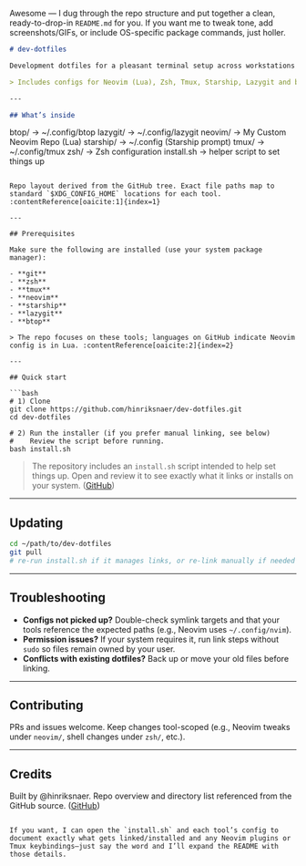 Awesome — I dug through the repo structure and put together a clean, ready-to-drop-in `README.md` for you. If you want me to tweak tone, add screenshots/GIFs, or include OS-specific package commands, just holler.

```markdown
# dev-dotfiles

Development dotfiles for a pleasant terminal setup across workstations and containers.

> Includes configs for Neovim (Lua), Zsh, Tmux, Starship, Lazygit and btop. The repo’s primary code is Lua (for Neovim), with a bit of shell. :contentReference[oaicite:0]{index=0}

---

## What’s inside

```

btop/           → ~/.config/btop
lazygit/        → ~/.config/lazygit
neovim/         → My Custom Neovim Repo (Lua)
starship/       → ~/.config (Starship prompt)
tmux/           → ~/.config/tmux
zsh/            → Zsh configuration
install.sh      → helper script to set things up

````

Repo layout derived from the GitHub tree. Exact file paths map to standard `$XDG_CONFIG_HOME` locations for each tool. :contentReference[oaicite:1]{index=1}

---

## Prerequisites

Make sure the following are installed (use your system package manager):

- **git**
- **zsh**
- **tmux**
- **neovim**
- **starship**
- **lazygit**
- **btop**

> The repo focuses on these tools; languages on GitHub indicate Neovim config is in Lua. :contentReference[oaicite:2]{index=2}

---

## Quick start

```bash
# 1) Clone
git clone https://github.com/hinriksnaer/dev-dotfiles.git
cd dev-dotfiles

# 2) Run the installer (if you prefer manual linking, see below)
#    Review the script before running.
bash install.sh
````

> The repository includes an `install.sh` script intended to help set things up. Open and review it to see exactly what it links or installs on your system. ([GitHub][1])

---

## Updating

```bash
cd ~/path/to/dev-dotfiles
git pull
# re-run install.sh if it manages links, or re-link manually if needed
```

---

## Troubleshooting

* **Configs not picked up?** Double-check symlink targets and that your tools reference the expected paths (e.g., Neovim uses `~/.config/nvim`).
* **Permission issues?** If your system requires it, run link steps without `sudo` so files remain owned by your user.
* **Conflicts with existing dotfiles?** Back up or move your old files before linking.

---

## Contributing

PRs and issues welcome. Keep changes tool-scoped (e.g., Neovim tweaks under `neovim/`, shell changes under `zsh/`, etc.).

---


## Credits

Built by @hinriksnaer. Repo overview and directory list referenced from the GitHub source. ([GitHub][1])

```

If you want, I can open the `install.sh` and each tool’s config to document exactly what gets linked/installed and any Neovim plugins or Tmux keybindings—just say the word and I’ll expand the README with those details.
```

[1]: https://github.com/hinriksnaer/dev-dotfiles "GitHub - hinriksnaer/dev-dotfiles: Development dotfiles used for terminal configurations accross different workstations and containers"
